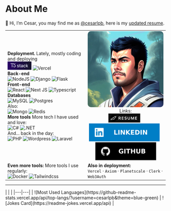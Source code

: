 # About Me 
👋 Hi, I’m Cesar, you may find me as [@cesarlpb](https://github.com/cesarlpb), here is my [updated resume](https://cesarlpb.github.io/cv).

<table style="width:100%;border:0; margin: 0 auto;">
  <tr style="border:0;">
    <td style="border:0; width:50%;">
      <strong>Deployment.</strong> Lately, mostly coding and deploying 
      <br>
      <span class="t3">
        <img src="t3-badge.png" alt="T3 stack" width="75">  
        <img src="https://img.shields.io/badge/Vercel-000000?style=for-the-badge&logo=vercel&logoColor=white" alt="Vercel">
      </span>
      <br>
      <strong>Back-end</strong>
      <br>
      <img src="https://img.shields.io/badge/Node.js-339933?style=for-the-badge&logo=nodedotjs&logoColor=white" alt="NodeJS"> 
      <img src="https://img.shields.io/badge/Django-092E20?style=for-the-badge&logo=django&logoColor=green" alt="Django"> 
      <img src="https://img.shields.io/badge/Flask-000000?style=for-the-badge&logo=flask&logoColor=white" alt="Flask"> 
      <br>
      <strong>Front-end</strong>
      <br>
      <img src="https://img.shields.io/badge/React-20232A?style=for-the-badge&logo=react&logoColor=61DAFB" alt="React"> 
      <img src="https://img.shields.io/badge/next.js-000000?style=for-the-badge&logo=nextdotjs&logoColor=white" alt="Next JS"> 
      <img src="https://img.shields.io/badge/TypeScript-007ACC?style=for-the-badge&logo=typescript&logoColor=white" alt="Typescript">
      <br>
      <strong>Databases</strong>
      <br>
      <img src="https://img.shields.io/badge/MySQL-005C84?style=for-the-badge&logo=mysql&logoColor=white" alt="MySQL"> 
      <img src="https://img.shields.io/badge/PostgreSQL-316192?style=for-the-badge&logo=postgresql&logoColor=white" alt="Postgres">
      <br>
      Also:
      <br>
      <img src="https://img.shields.io/badge/MongoDB-4EA94B?style=for-the-badge&logo=mongodb&logoColor=white" alt="Mongo">
      <img src="https://img.shields.io/badge/redis-%23DD0031.svg?&style=for-the-badge&logo=redis&logoColor=white" alt="Redis">
      <br>
      <strong>More tools</strong> More tech I have used and love:
      <br>
      <img src="https://img.shields.io/badge/C%23-239120?style=for-the-badge&logo=c-sharp&logoColor=white" alt="C#">
      <img src="https://img.shields.io/badge/.NET-512BD4?style=for-the-badge&logo=dotnet&logoColor=white" alt=".NET">
      <br>
      And... back in the day:
      <br>
      <img src="https://img.shields.io/badge/PHP-777BB4?style=for-the-badge&logo=php&logoColor=white" alt="PHP">
      <img src="https://img.shields.io/badge/Wordpress-21759B?style=for-the-badge&logo=wordpress&logoColor=white" alt="Wordpress">
      <img src="https://img.shields.io/badge/Laravel-FF2D20?style=for-the-badge&logo=laravel&logoColor=white" alt="Laravel">
    </td>
    <td style="border:0;width:50%;">
      <div>
        <img src="profile.jpeg" width="400" style="border-radius: 10px;">
      </div>
      <div style="text-align:center;">
        Links:
        <br>
        <a style="display:inline-block; margin: 0 auto;" href="https://cesarlpb.github.io/cv"><img src="resume.png" width="100"></a>
        &nbsp;
        <a style="display:inline-block; margin: 0 auto;" href="https://www.linkedin.com/in/cesarlpb89/"><img src="linkedin.svg"></a>
        &nbsp;
        <a style="display:inline-block; margin: 0 auto;" href="https://github.com/cesarlpb"><img src="github.svg"></a>
      </div> 
    </td>
  </tr>
  <tr>
    <td>
    <strong>Even more tools:</strong> More tools I use regularly:
    <br>
      <img src="https://img.shields.io/badge/Docker-2CA5E0?style=for-the-badge&logo=docker&logoColor=white" alt="Docker"> 
      <img src="https://img.shields.io/badge/Tailwind_CSS-38B2AC?style=for-the-badge&logo=tailwind-css&logoColor=white" alt="Tailwindcss"> 
    </td>
    <td>
      <strong>Also in deployment:</strong>
      <br>
        <code>Vercel</code> · 
        <code>Axiom</code> · 
        <code>Planetscale</code> · 
        <code>Clerk</code> · 
        <code>Web3Auth</code>
    </td>
  </tr>
</table>

<hr>
|  |  |
|---|---|
| ![Most Used Languages](https://github-readme-stats.vercel.app/api/top-langs/?username=cesarlpb&theme=blue-green)</td>
| ![Jokes Card](https://readme-jokes.vercel.app/api) |
